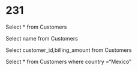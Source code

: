 # 231

Select * from Customers

Select name from Customers

Select customer_id,billing_amount from Customers

Select * from Customers where country =“Mexico”
